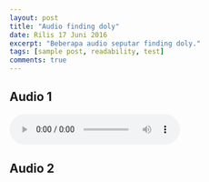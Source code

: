 ```yaml
---
layout: post
title: "Audio finding doly"
date: Rilis 17 Juni 2016
excerpt: "Beberapa audio seputar finding doly."
tags: [sample post, readability, test]
comments: true
---
```


## Audio 1

<audio controls>
  <source src="//ab.ogg" type="audio/ogg">
Your browser does not support the audio element.
</audio>

## Audio 2


